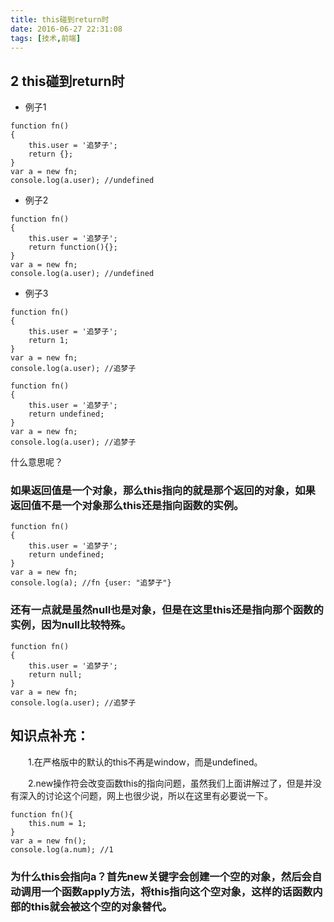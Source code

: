 ```yaml
---
title: this碰到return时
date: 2016-06-27 22:31:08
tags: [技术,前端]
---
```

## 2 this碰到return时
* 例子1

```
function fn()  
{  
    this.user = '追梦子';  
    return {};  
}
var a = new fn;  
console.log(a.user); //undefined
```

<!-- more -->
* 例子2

```
function fn()  
{  
    this.user = '追梦子';  
    return function(){};
}
var a = new fn;  
console.log(a.user); //undefined
```
* 例子3

```
function fn()  
{  
    this.user = '追梦子';  
    return 1;
}
var a = new fn;
console.log(a.user); //追梦子

function fn()  
{  
    this.user = '追梦子';  
    return undefined;
}
var a = new fn;  
console.log(a.user); //追梦子
```
什么意思呢？
### 如果返回值是一个对象，那么this指向的就是那个返回的对象，如果返回值不是一个对象那么this还是指向函数的实例。

```
function fn()  
{  
    this.user = '追梦子';  
    return undefined;
}
var a = new fn;  
console.log(a); //fn {user: "追梦子"}
```
### 还有一点就是虽然null也是对象，但是在这里this还是指向那个函数的实例，因为null比较特殊。


```
function fn()  
{  
    this.user = '追梦子';  
    return null;
}
var a = new fn;  
console.log(a.user); //追梦子
```
## 知识点补充：

　　1.在严格版中的默认的this不再是window，而是undefined。

　　2.new操作符会改变函数this的指向问题，虽然我们上面讲解过了，但是并没有深入的讨论这个问题，网上也很少说，所以在这里有必要说一下。

```
function fn(){
    this.num = 1;
}
var a = new fn();
console.log(a.num); //1
```
### 为什么this会指向a？首先new关键字会创建一个空的对象，然后会自动调用一个函数apply方法，将this指向这个空对象，这样的话函数内部的this就会被这个空的对象替代。
